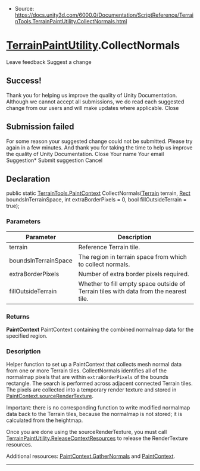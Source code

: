 * Source: https://docs.unity3d.com/6000.0/Documentation/ScriptReference/TerrainTools.TerrainPaintUtility.CollectNormals.html

#  [TerrainPaintUtility](https://docs.unity3d.com/6000.0/Documentation/ScriptReference/TerrainTools.TerrainPaintUtility.html).CollectNormals
Leave feedback
Suggest a change
## Success!
Thank you for helping us improve the quality of Unity Documentation. Although we cannot accept all submissions, we do read each suggested change from our users and will make updates where applicable.
Close
## Submission failed
For some reason your suggested change could not be submitted. Please <a>try again</a> in a few minutes. And thank you for taking the time to help us improve the quality of Unity Documentation.
Close
Your name Your email Suggestion* Submit suggestion
Cancel
## Declaration
public static [TerrainTools.PaintContext](https://docs.unity3d.com/6000.0/Documentation/ScriptReference/TerrainTools.PaintContext.html) CollectNormals([Terrain](https://docs.unity3d.com/6000.0/Documentation/ScriptReference/Terrain.html) terrain, [Rect](https://docs.unity3d.com/6000.0/Documentation/ScriptReference/Rect.html) boundsInTerrainSpace, int extraBorderPixels = 0, bool fillOutsideTerrain = true); 
### Parameters
Parameter | Description  
---|---  
terrain | Reference Terrain tile.  
boundsInTerrainSpace | The region in terrain space from which to collect normals.  
extraBorderPixels | Number of extra border pixels required.  
fillOutsideTerrain | Whether to fill empty space outside of Terrain tiles with data from the nearest tile.  
### Returns
**PaintContext** PaintContext containing the combined normalmap data for the specified region. 
### Description
Helper function to set up a PaintContext that collects mesh normal data from one or more Terrain tiles.
CollectNormals identifies all of the normalmap pixels that are within `extraBorderPixels` of the bounds rectangle. The search is performed across adjacent connected Terrain tiles. The pixels are collected into a temporary render texture and stored in [PaintContext.sourceRenderTexture](https://docs.unity3d.com/6000.0/Documentation/ScriptReference/TerrainTools.PaintContext-sourceRenderTexture.html).  
  
Important: there is no corresponding function to write modified normalmap data back to the Terrain tiles, because the normalmap is not stored; it is calculated from the heightmap.  
  
Once you are done using the sourceRenderTexture, you must call [TerrainPaintUtility.ReleaseContextResources](https://docs.unity3d.com/6000.0/Documentation/ScriptReference/TerrainTools.TerrainPaintUtility.ReleaseContextResources.html) to release the RenderTexture resources.  
  
Additional resources: [PaintContext.GatherNormals](https://docs.unity3d.com/6000.0/Documentation/ScriptReference/TerrainTools.PaintContext.GatherNormals.html) and [PaintContext](https://docs.unity3d.com/6000.0/Documentation/ScriptReference/TerrainTools.PaintContext.html). 
* * *

